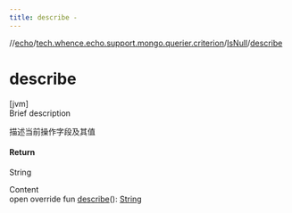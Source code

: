 ```yaml
---
title: describe -
---
```

//[echo](../../index.md)/[tech.whence.echo.support.mongo.querier.criterion](../index.md)/[IsNull](index.md)/[describe](describe.md)



# describe  
[jvm]  
Brief description  


描述当前操作字段及其值



#### Return  


String

  
Content  
open override fun [describe](describe.md)(): [String](https://kotlinlang.org/api/latest/jvm/stdlib/kotlin/-string/index.html)  



